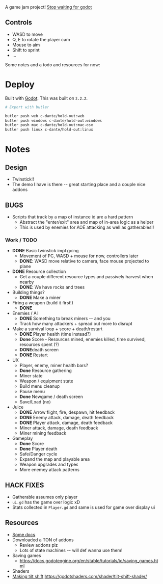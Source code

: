 A game jam project! [Stop waiting for godot](https://itch.io/jam/stop-waiting-for-godot)

## Controls
- WASD to move
- Q, E to rotate the player cam
- Mouse to aim
- Shift to sprint
- ...

Some notes and a todo and resources for now:


# Deploy
Built with [Godot](https://godotengine.org/). This was built on `3.2.2`.
```sh
# Export with butler

butler push web c-dante/hold-out:web
butler push windows c-dante/hold-out:windows
butler push mac c-dante/hold-out:mac-osx
butler push linux c-dante/hold-out:linux
```

# Notes
## Design
- Twinstick!!
- The demo I have is there -- great starting place and a couple nice addons

## BUGS
- Scripts that track by a map of instance id are a hard pattern
  - Abstract the "enter/exit" area and map of in-area logic as a helper
  - This is used by enemies for AOE attacking as well as gatherables!!

### Work / TODO
- **DONE** Basic twinstick impl going
  - Movement of PC, WASD + mouse for now, controllers later
  - **DONE**: WASD move relative to camera, face mouse projected to plane
- **DONE** Resource collection
  - Get a couple different resource types and passively harvest when nearby
  - **DONE**: We have rocks and trees
- Building things?
  - **DONE** Make a miner
- Firing a weapon (build it first!)
  - **DONE**
- Enemies / AI
  - **DONE** Something to break miners -- and you
  - Track how many attackers + spread out more to disrupt
- Make a survival loop + score + death/restart
  - **DONE** Player health (time instead?)
  - **Done** Score - Resources mined, enemies killed, time survived, resources spent (?)
  - **DONE**death screen
  - **DONE** Restart
- UX
  - Player, enemy, miner health bars?
  - **Done** Resource gathering
  - Miner state
  - Weapon / equipment state
  - Build menu cleanup
  - Pause menu
  - **Done** Newgame / death screen
  - Save/Load (no)
- Juice
  - **DONE** Arrow flight, fire, despawn, hit feedback
  - **DONE** Enemy attack, damage, death feedback
  - **DONE** Player attack, damage, death feedback
  - Miner attack, damage, death feedback
  - Miner mining feedback
- Gameplay
  - **Done** Score
  - **Done** Player death
  - Safe/Danger cycle
  - Expand the map and playable area
  - Weapon upgrades and types
  - More enemey attack patterns

## HACK FIXES
- Gatherable assumes only player
- `ui.gd` has the game over logic xD
- Stats collected in `Player.gd` and same is used for game over display ui

## Resources
- [Some docs](https://docs.godotengine.org/en/stable/tutorials/physics/rigid_body.html)
- Downloaded a TON of addons
  - Review addons plz
  - Lots of state machines -- will def wanna use them!
- Saving games
  - https://docs.godotengine.org/en/stable/tutorials/io/saving_games.html
-	Shaders
- [Making tilt shift](https://www.youtube.com/watch?v=TZxsssoLwM8) https://godotshaders.com/shader/tilt-shift-shader/
